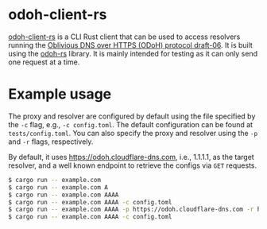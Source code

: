 # odoh-client-rs

[odoh-client-rs] is a CLI Rust client that can be used to access resolvers running the [Oblivious DNS over HTTPS (ODoH) protocol draft-06]. It is built using the [odoh-rs] library. It is mainly intended for testing as it can only send one request at a time. 

[odoh-client-rs]: https://github.com/cloudflare/odoh-client-rs/
[Oblivious DNS over HTTPS (ODoH) protocol draft-06]: https://tools.ietf.org/html/draft-pauly-dprive-oblivious-doh-06
[odoh-rs]: https://github.com/cloudflare/odoh-rs/

# Example usage

The proxy and resolver are configured by default using the file specified by the `-c` flag, e.g., `-c config.toml`. The default configuration can be found at `tests/config.toml`. You can also specify the proxy and resolver using the `-p` and `-r` flags, respectively.

By default, it uses https://odoh.cloudflare-dns.com, i.e., 1.1.1.1, as the target resolver, and a well known endpoint to retrieve the configs via `GET` requests.

```bash
$ cargo run -- example.com
$ cargo run -- example.com A
$ cargo run -- example.com AAAA
$ cargo run -- example.com AAAA -c config.toml
$ cargo run -- example.com AAAA -p https://odoh.cloudflare-dns.com -r https://odoh.cloudflare-dns.com
$ cargo run -- example.com AAAA -c config.toml
```
